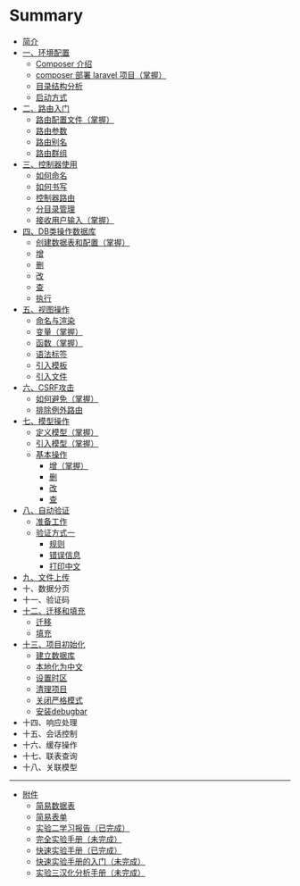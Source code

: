 # Summary

* [简介](README.md)
* [一、环境配置](Laravel学习/环境配置/1.md)
    * [Composer 介绍](Laravel学习/环境配置/2.md)
    * [composer 部署 laravel 项目（掌握）](Laravel学习/环境配置/3.md)
    * [目录结构分析](Laravel学习/环境配置/4.md)
    * [启动方式](Laravel学习/环境配置/5.md)
* [二、路由入门](Laravel学习/路由入门/0.md)
    * [路由配置文件（掌握）](Laravel学习/路由入门/1.md)
    * [路由参数](Laravel学习/路由入门/2.md)
    * [路由别名](Laravel学习/路由入门/3.md)
    * [路由群组](Laravel学习/路由入门/4.md)
* [三、控制器使用](Laravel学习/控制器使用/1.md)
    * [如何命名](Laravel学习/控制器使用/2.md)
    * [如何书写](Laravel学习/控制器使用/3.md)
    * [控制器路由](Laravel学习/控制器使用/4.md)
    * [分目录管理](Laravel学习/控制器使用/5.md)
    * [接收用户输入（掌握）](Laravel学习/控制器使用/6.md)
* [四、DB类操作数据库](Laravel学习/操作数据库/0.md)
    * [创建数据表和配置（掌握）](Laravel学习/操作数据库/1.md)
    * [增](Laravel学习/操作数据库/2.md)
    * [删](Laravel学习/操作数据库/5.md)
    * [改](Laravel学习/操作数据库/3.md)
    * [查](Laravel学习/操作数据库/4.md)
    * [执行](Laravel学习/操作数据库/6.md)
* [五、视图操作](Laravel学习/视图操作/0.md)
    * [命名与渲染](Laravel学习/视图操作/1.md)
    * [变量（掌握）](Laravel学习/视图操作/2.md)
    * [函数（掌握）](Laravel学习/视图操作/3.md)
    * [语法标签](Laravel学习/视图操作/4.md)
    * [引入模板](Laravel学习/视图操作/5.md)
    * [引入文件](Laravel学习/视图操作/6.md)
* [六、CSRF攻击](Laravel学习/CSRF攻击/0.md)
    * [如何避免（掌握）](Laravel学习/CSRF攻击/1.md)
    * [排除例外路由](Laravel学习/CSRF攻击/2.md)
* [七、模型操作](Laravel学习/模型操作/0.md)
    * [定义模型（掌握）](Laravel学习/模型操作/1.md)
    * [引入模型（掌握）](Laravel学习/模型操作/2.md)
    * [基本操作](Laravel学习/模型操作/3.md)
        * [增（掌握）](Laravel学习/模型操作/4.md)
        * [删](Laravel学习/模型操作/7.md)
        * [改](Laravel学习/模型操作/6.md)
        * [查](Laravel学习/模型操作/5.md)
* [八、自动验证](Laravel学习/自动验证/0.md)
    * [准备工作](Laravel学习/自动验证/1.md)
    * [验证方式一](Laravel学习/自动验证/验证方式一/1.md)
        * [规则](Laravel学习/自动验证/验证方式一/2.md)
        * [错误信息](Laravel学习/自动验证/验证方式一/3.md)
        * [打印中文](Laravel学习/自动验证/验证方式一/4.md)
* [九、文件上传](Laravel学习/文件上传/0.md)
* 十、数据分页
* 十一、验证码
* [十二、迁移和填充](Laravel学习/数据表迁移和填充/0.md)
    * [迁移](Laravel学习/数据表迁移和填充/1.md)
    * [填充](Laravel学习/数据表迁移和填充/2.md)
* [十三、项目初始化](Laravel学习/项目初始化/1.md)
    * [建立数据库](Laravel学习/项目初始化/2.md)
    * [本地化为中文](Laravel学习/项目初始化/3.md)
    * [设置时区](Laravel学习/项目初始化/4.md)
    * [清理项目](Laravel学习/项目初始化/5.md)
    * [关闭严格模式](Laravel学习/项目初始化/6.md)
    * [安装debugbar](Laravel学习/项目初始化/7.md)
* 十四、响应处理
* 十五、会话控制
* 十六、缓存操作
* 十七、联表查询
* 十八、关联模型

-----
* [附件](Laravel学习/附件/0.md)
    * [简易数据表](Laravel学习/附件/1.md)
    * [简易表单](Laravel学习/附件/2.md)
    * [实验二学习报告（已完成）](Laravel学习/附件/实验二.md)
    * [完全实验手册（未完成）](Laravel学习/附件/3.md)
    * [快速实验手册（已完成）](Laravel学习/附件/4.md)
    * [快速实验手册的入门（未完成）](Laravel学习/附件/5.md)
    * [实验三汉化分析手册（未完成）](Laravel学习/附件/6.md)

